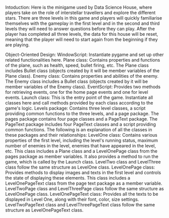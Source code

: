 Intoduction:
Here is the minigame used by Data Science House, where players take on the role of interstellar travellers and explore the different stars.
There are three levels in this game and players will quickly familiarise themselves with the gameplay in the first level and in the second and third levels they will need to answer questions before they can play.
After the player has completed all three levels, the data for this house will be reset, meaning that the player will need to start again from the beginning if they are playing.

Object-Oriented Design:
WindowScript: Instantiate pygame and set up other related functionalities here.
Plane class: Contains properties and functions of the plane, such as health, speed, bullet firing, etc. The Plane class includes Bullet class (objects created by it will be member variables of the Plane class).
Enemy class: Contains properties and abilities of the enemy. The Enemy class includes a Bullet class (objects created by it will be member variables of the Enemy class).
EventScript: Provides two methods for retrieving events, one for the home page events and one for level events.
Launch class: This is the entry point of the game. Instantiate all classes here and call methods provided by each class according to the game's logic.
Levels package: Contains three level classes, a script providing common functions to the three levels, and a page package. The pages package contains four page classes and a PageText package. The PageText package includes four PageText classes and a script providing common functions. The following is an explanation of all the classes in these packages and their relationships:
LevelOne class: Contains various properties of the first level, including the level's running status, maximum number of enemies in the level, enemies that have appeared in the level, etc. This class includes a Plane class and a LevelOnePage class from the pages package as member variables. It also provides a method to run the game, which is called by the Launch class.
LevelTwo class and LevelThree class follow the same structure as LevelOne class.
LevelOnePage class: Provides methods to display images and texts in the first level and controls the state of displaying these elements. This class includes a LevelOnePageText class from the page text package as a member variable.
LevelTwoPage class and LevelThreePage class follow the same structure as LevelOnePage class.
LevelOnePageText class: Provides all the texts to be displayed in Level One, along with their font, color, size settings.
LevelTwoPageText class and LevelThreePageText class follow the same structure as LevelOnePageText class.











































